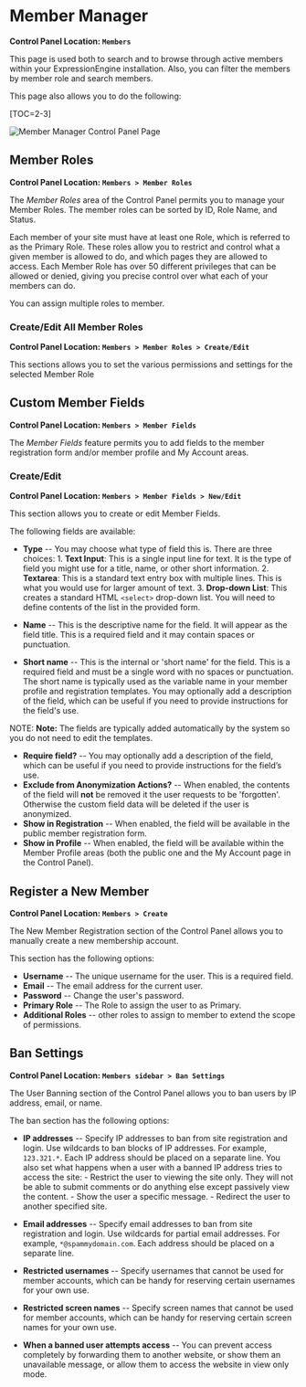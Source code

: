 <!--
    This source file is part of the open source project
    ExpressionEngine User Guide (https://github.com/ExpressionEngine/ExpressionEngine-User-Guide)

    @link      https://expressionengine.com/
    @copyright Copyright (c) 2003-2020, Packet Tide, LLC (https://packettide.com)
    @license   https://expressionengine.com/license Licensed under Apache License, Version 2.0
-->

# Member Manager

**Control Panel Location: `Members`**

This page is used both to search and to browse through active members within your ExpressionEngine installation. Also, you can filter the members by member role and search members.

This page also allows you to do the following:

[TOC=2-3]

![Member Manager Control Panel Page](_images/cp-members.png)

## Member Roles

**Control Panel Location: `Members > Member Roles`**

The _Member Roles_ area of the Control Panel permits you to manage your Member Roles. The member roles can be sorted by ID, Role Name, and Status.

Each member of your site must have at least one Role, which is referred to as the Primary Role. These roles allow you to restrict and control what a given member is allowed to do, and which pages they are allowed to access. Each Member Role has over 50 different privileges that can be allowed or denied, giving you precise control over what each of your members can do.

You can assign multiple roles to member.

### Create/Edit All Member Roles

**Control Panel Location: `Members > Member Roles > Create/Edit`**

This sections allows you to set the various permissions and settings for the selected Member Role

## Custom Member Fields

**Control Panel Location: `Members > Member Fields`**

The _Member Fields_ feature permits you to add fields to the member registration form and/or member profile and My Account areas.

### Create/Edit

**Control Panel Location: `Members > Member Fields > New/Edit`**

This section allows you to create or edit Member Fields.

The following fields are available:

- **Type** -- You may choose what type of field this is. There are three choices: 1. **Text Input**: This is a single input line for text. It is the type of field you might use for a title, name, or other short information. 2. **Textarea**: This is a standard text entry box with multiple lines. This is what you would use for larger amount of text. 3. **Drop-down List**: This creates a standard HTML `<select>` drop-down list. You will need to define contents of the list in the provided form.

- **Name** -- This is the descriptive name for the field. It will appear as the field title. This is a required field and it may contain spaces or punctuation.
- **Short name** -- This is the internal or 'short name' for the field. This is a required field and must be a single word with no spaces or punctuation. The short name is typically used as the variable name in your member profile and registration templates. You may optionally add a description of the field, which can be useful if you need to provide instructions for the field's use.

NOTE: **Note:** The fields are typically added automatically by the system so you do not need to edit the templates.

- **Require field?** -- You may optionally add a description of the field, which can be useful if you need to provide instructions for the field’s use.
- **Exclude from Anonymization Actions?** -- When enabled, the contents of the field will **not** be removed it the user requests to be 'forgotten'. Otherwise the custom field data will be deleted if the user is anonymized.
- **Show in Registration** -- When enabled, the field will be available in the public member registration form.
- **Show in Profile** -- When enabled, the field will be available within the Member Profile areas (both the public one and the My Account page in the Control Panel).

## Register a New Member

**Control Panel Location: `Members > Create`**

The New Member Registration section of the Control Panel allows you to manually create a new membership account.

This section has the following options:

- **Username** -- The unique username for the user. This is a required field.
- **Email** -- The email address for the current user.
- **Password** -- Change the user's password.
- **Primary Role** -- The Role to assign the user to as Primary.
- **Additional Roles** -- other roles to assign to member to extend the scope of permissions.

## Ban Settings

**Control Panel Location: `Members sidebar > Ban Settings`**

The User Banning section of the Control Panel allows you to ban users by IP address, email, or name.

The ban section has the following options:

- **IP addresses** -- Specify IP addresses to ban from site registration and login. Use wildcards to ban blocks of IP addresses. For example, `123.321.*`. Each IP address should be placed on a separate line. You also set what happens when a user with a banned IP address tries to access the site: - Restrict the user to viewing the site only. They will not be able to submit comments or do anything else except passively view the content. - Show the user a specific message. - Redirect the user to another specified site.

- **Email addresses** -- Specify email addresses to ban from site registration and login. Use wildcards for partial email addresses. For example, `*@spammydomain.com`. Each address should be placed on a separate line.
- **Restricted usernames** -- Specify usernames that cannot be used for member accounts, which can be handy for reserving certain usernames for your own use.
- **Restricted screen names** -- Specify screen names that cannot be used for member accounts, which can be handy for reserving certain screen names for your own use.
- **When a banned user attempts access** -- You can prevent access completely by forwarding them to another website, or show them an unavailable message, or allow them to access the website in view only mode.
